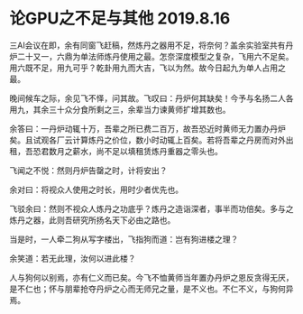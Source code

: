 # 论GPU之不足与其他 2019.8.16

三AI会议在即，余有同窗飞赶稿，然炼丹之器用不足，将奈何？盖余实验室共有丹炉二十又一，六鼎为单法师炼丹使用之最。怎奈深度模型之复杂，飞用六不足矣。用六既不足，用九可乎？乾卦用九而大吉，飞以为然。故今日起九为单人占用之最。

晚间候车之际，余见飞不怿，问其故。飞叹曰：丹炉何其缺矣！今予与名扬二人各用九，其余三十众分食所剩之三，余辈当力谏黄师扩增其数也。

余答曰：一丹炉动辄十万，吾辈之所已费二百万，故吾恐近时黄师无力置办丹炉矣。且试观各厂云计算炼丹之价位，数小时动辄上百矣。若将吾辈之丹房而对外出租，吾恐君数月之薪水，尚不足以填租赁炼丹重器之零头也。

飞闻之不悦：然则丹炉告罄之时，计将安出？

余对曰：将视众人使用之时长，用时少者优先也。

飞驳余曰：然则不视众人炼丹之功底乎？炼丹之造诣深者，事半而功倍矣。多与之炼丹之器，此则吾研究所扬名天下必由之路也。

当是时，一人牵二狗从写字楼出，飞指狗而道：岂有狗进楼之理？

余笑道：若无此理，汝何以进此楼？

人与狗何以别焉，亦有仁义而已矣。今飞不恤黄师当年置办丹炉之恩反贪得无厌，是不仁也；怀与朋辈抢夺丹炉之心而无师兄之量，是不义也。不仁不义，与狗何异焉。
